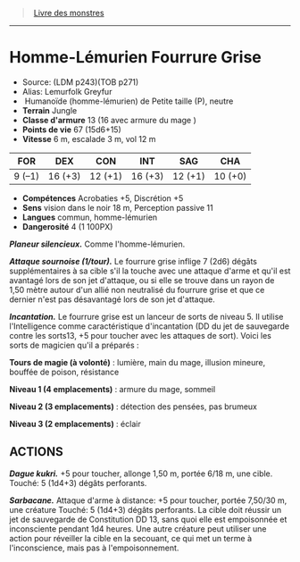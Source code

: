 ﻿> [Livre des monstres](tome_of_beasts.md)

---

# Homme-Lémurien Fourrure Grise

- Source: (LDM p243)(TOB p271)
- Alias: Lemurfolk Greyfur
-  Humanoïde (homme-lémurien) de Petite taille (P), neutre
- **Terrain** Jungle
- **Classe d'armure** 13 (16 avec armure du mage )
- **Points de vie** 67 (15d6+15)
- **Vitesse** 6 m, escalade 3 m, vol 12 m

|FOR|DEX|CON|INT|SAG|CHA|
|---|---|---|---|---|---|
|9 (–1)|16 (+3)|12 (+1)|16 (+3)|12 (+1)|10 (+0)|

- **Compétences** Acrobaties +5, Discrétion +5
- **Sens** vision dans le noir 18 m, Perception passive 11
- **Langues** commun, homme-lémurien
- **Dangerosité** 4 (1 100PX)

**_Planeur silencieux._** Comme l'homme-lémurien.

**_Attaque sournoise (1/tour)._** Le fourrure grise inflige 7 (2d6) dégâts supplémentaires à sa cible s'il la touche avec une attaque d'arme et qu'il est avantagé lors de son jet d'attaque, ou si elle se trouve dans un rayon de 1,50 mètre autour d'un allié non neutralisé du fourrure grise et que ce dernier n'est pas désavantagé lors de son jet d'attaque.

**_Incantation._** Le fourrure grise est un lanceur de sorts de niveau 5. Il utilise l'Intelligence comme caractéristique d'incantation (DD du jet de sauvegarde contre les sorts13, +5 pour toucher avec les attaques de sort). Voici les sorts de magicien qu'il a préparés :

**Tours de magie (à volonté)** : lumière, main du mage, illusion mineure, bouffée de poison, résistance

**Niveau 1 (4 emplacements)** : armure du mage, sommeil

**Niveau 2 (3 emplacements)** : détection des pensées, pas brumeux

**Niveau 3 (2 emplacements)** : éclair

## ACTIONS

**_Dague kukri._** +5 pour toucher, allonge 1,50 m, portée 6/18 m, une cible. Touché: 5 (1d4+3) dégâts perforants.

**_Sarbacane._** Attaque d'arme à distance: +5 pour toucher, portée 7,50/30 m, une créature Touché: 5 (1d4+3) dégâts perforants. La cible doit réussir un jet de sauvegarde de Constitution DD 13, sans quoi elle est empoisonnée et inconsciente pendant 1d4 heures. Une autre créature peut utiliser une action pour réveiller la cible en la secouant, ce qui met un terme à l'inconscience, mais pas à l'empoisonnement.

